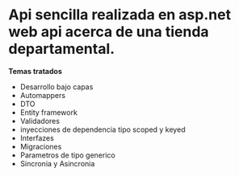 # Api sencilla realizada en asp.net web api acerca de una tienda departamental.

**<p>Temas tratados</p>**

- Desarrollo bajo capas 
- Automappers
-  DTO
- Entity framework
- Validadores
- inyecciones de dependencia tipo scoped y keyed
- Interfazes
- Migraciones
- Parametros de tipo generico
- Sincronia y Asincronia
